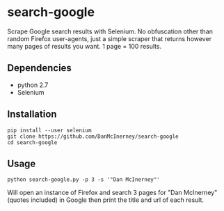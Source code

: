 search-google
=============

Scrape Google search results with Selenium. No obfuscation other than random Firefox user-agents, just a simple scraper that returns however many pages of results you want. 1 page = 100 results. 

Dependencies
-------
* python 2.7
* Selenium


Installation
-------
```shell
pip install --user selenium
git clone https://github.com/DanMcInerney/search-google
cd search-google
```


Usage
-----
```shell
python search-google.py -p 3 -s '"Dan McInerney"'
```

Will open an instance of Firefox and search 3 pages for "Dan McInerney" (quotes included) in Google then print the title and url of each result.

